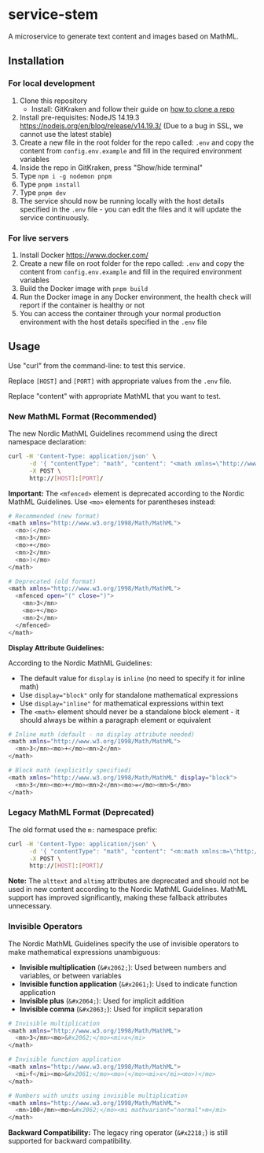 # service-stem

A microservice to generate text content and images based on MathML.

## Installation

### For local development

1. Clone this repository
    - Install: GitKraken and follow their guide on [how to clone a repo](https://www.gitkraken.com/learn/git/git-clone)
2. Install pre-requisites: NodeJS 14.19.3 <https://nodejs.org/en/blog/release/v14.19.3/> (Due to a bug in SSL, we cannot use the latest stable)
3. Create a new file in the root folder for the repo called: `.env` and copy the content from `config.env.example` and fill in the required environment variables
4. Inside the repo in GitKraken, press "Show/hide terminal"
5. Type `npm i -g nodemon pnpm`
6. Type `pnpm install`
7. Type `pnpm dev`
8. The service should now be running locally with the host details specified in the `.env` file - you can edit the files and it will update the service continuously.

### For live servers

1. Install Docker <https://www.docker.com/>
2. Create a new file on root folder for the repo called: `.env` and copy the content from `config.env.example` and fill in the required environment variables
3. Build the Docker image with `pnpm build`
4. Run the Docker image in any Docker environment, the health check will report if the container is healthy or not
5. You can access the container through your normal production environment with the host details specified in the `.env` file

## Usage

Use "curl" from the command-line: to test this service.

Replace `[HOST]` and `[PORT]` with appropriate values from the `.env` file.

Replace "content" with appropriate MathML that you want to test.

### New MathML Format (Recommended)

The new Nordic MathML Guidelines recommend using the direct namespace declaration:

```bash
curl -H 'Content-Type: application/json' \
      -d '{ "contentType": "math", "content": "<math xmlns=\"http://www.w3.org/1998/Math/MathML\" xml:lang=\"en\" display=\"block\"><mn>3</mn><mo>-</mo><mn>2</mn><mo>=</mo><mn>1</mn></math>" }' \
      -X POST \
      http://[HOST]:[PORT]/
```

**Important:** The `<mfenced>` element is deprecated according to the Nordic MathML Guidelines. Use `<mo>` elements for parentheses instead:

```bash
# Recommended (new format)
<math xmlns="http://www.w3.org/1998/Math/MathML">
  <mo>(</mo>
  <mn>3</mn>
  <mo>+</mo>
  <mn>2</mn>
  <mo>)</mo>
</math>

# Deprecated (old format)
<math xmlns="http://www.w3.org/1998/Math/MathML">
  <mfenced open="(" close=")">
    <mn>3</mn>
    <mo>+</mo>
    <mn>2</mn>
  </mfenced>
</math>
```

**Display Attribute Guidelines:**

According to the Nordic MathML Guidelines:

- The default value for `display` is `inline` (no need to specify it for inline math)
- Use `display="block"` only for standalone mathematical expressions
- Use `display="inline"` for mathematical expressions within text
- The `<math>` element should never be a standalone block element - it should always be within a paragraph element or equivalent

```bash
# Inline math (default - no display attribute needed)
<math xmlns="http://www.w3.org/1998/Math/MathML">
  <mn>3</mn><mo>+</mo><mn>2</mn>
</math>

# Block math (explicitly specified)
<math xmlns="http://www.w3.org/1998/Math/MathML" display="block">
  <mn>3</mn><mo>+</mo><mn>2</mn><mo>=</mo><mn>5</mn>
</math>
```

### Legacy MathML Format (Deprecated)

The old format used the `m:` namespace prefix:

```bash
curl -H 'Content-Type: application/json' \
      -d '{ "contentType": "math", "content": "<m:math xmlns:m=\"http://www.w3.org/1998/Math/MathML\" xml:lang=\"en\" display=\"block\" class=\"math\"><m:mn>3</m:mn><m:mo>-</m:mo><m:mn>2</m:mn><m:mo>=</mo><m:mn>1</m:mn></m:math>" }' \
      -X POST \
      http://[HOST]:[PORT]/
```

**Note:** The `alttext` and `altimg` attributes are deprecated and should not be used in new content according to the Nordic MathML Guidelines. MathML support has improved significantly, making these fallback attributes unnecessary.

### Invisible Operators

The Nordic MathML Guidelines specify the use of invisible operators to make mathematical expressions unambiguous:

- **Invisible multiplication** (`&#x2062;`): Used between numbers and variables, or between variables
- **Invisible function application** (`&#x2061;`): Used to indicate function application
- **Invisible plus** (`&#x2064;`): Used for implicit addition
- **Invisible comma** (`&#x2063;`): Used for implicit separation

```bash
# Invisible multiplication
<math xmlns="http://www.w3.org/1998/Math/MathML">
  <mn>3</mn><mo>&#x2062;</mo><mi>x</mi>
</math>

# Invisible function application
<math xmlns="http://www.w3.org/1998/Math/MathML">
  <mi>f</mi><mo>&#x2061;</mo><mo>(</mo><mi>x</mi><mo>)</mo>
</math>

# Numbers with units using invisible multiplication
<math xmlns="http://www.w3.org/1998/Math/MathML">
  <mn>100</mn><mo>&#x2062;</mo><mi mathvariant="normal">m</mi>
</math>
```

**Backward Compatibility:** The legacy ring operator (`&#x2218;`) is still supported for backward compatibility.
